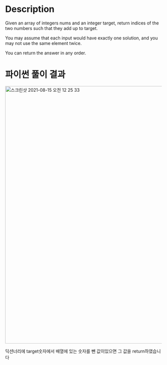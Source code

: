 # Description
Given an array of integers nums and an integer target, return indices of the two numbers such that they add up to target.

You may assume that each input would have exactly one solution, and you may not use the same element twice.

You can return the answer in any order.


# 파이썬 풀이 결과
<img width="826" alt="스크린샷 2021-08-15 오전 12 25 33" src="https://user-images.githubusercontent.com/42399580/129451184-b87a11f1-9d08-405c-8b8e-206d84878f6f.png">

딕션너리에 target숫자에서 배열에 있는 숫자를 뺀 값이있으면 그 값을 return하였습니다


